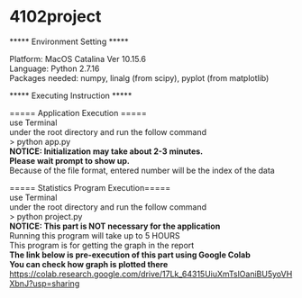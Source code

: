 # 4102project  
  
***** Environment Setting *****  
  
Platform: MacOS Catalina Ver 10.15.6  
Language: Python 2.7.16  
Packages needed: numpy, linalg (from scipy), pyplot (from matplotlib)  
  
***** Executing Instruction *****  
  
  ===== Application Execution =====  
  use Terminal  
  under the root directory and run the follow command  
      > python app.py  
  **NOTICE: Initialization may take about 2-3 minutes.  
  Please wait prompt to show up.**  
  Because of the file format, entered number will be the index of the data  
    
  ===== Statistics Program Execution=====  
  use Terminal  
  under the root directory and run the follow command  
      > python project.py  
  **NOTICE: This part is NOT necessary for the application**  
  Running this program will take up to 5 HOURS  
  This program is for getting the graph in the report  
  **The link below is pre-execution of this part using Google Colab  
  You can check how graph is plotted there**  
  https://colab.research.google.com/drive/17Lk_64315UiuXmTslOaniBU5yoVHXbnJ?usp=sharing
